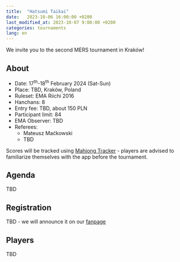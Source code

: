```yaml
---
title:  "Hatsumi Taikai"
date:   2023-10-06 16:00:00 +0200
last_modified_at: 2023-10-07 9:00:00 +0200
categories: tournaments
lang: en
---
```


We invite you to the second MERS tournament in Kraków!

## About

* Date: 17<sup>th</sup>-18<sup>th</sup> February 2024 (Sat-Sun)
* Place: TBD, Kraków, Poland
* Ruleset: EMA Riichi 2016
* Hanchans: 8
* Entry fee: TBD, about 150 PLN
* Participant limit: 84
* EMA Observer: TBD
* Referees:
  - Mateusz Maćkowski
  - TBD

Scores will be tracked using [Mahjong Tracker](https://mahjongtracker.com/) - players are advised to familiarize
themselves with the app before the tournament.

## Agenda

TBD

## Registration

TBD - we will announce it on our [fanpage](https://www.facebook.com/chombo.club)

## Players

TBD
